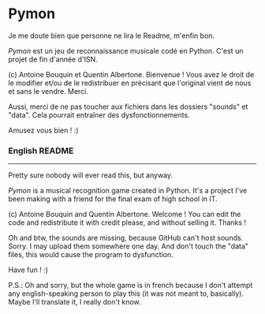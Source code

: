 # Pymon
Je me doute bien que personne ne lira le Readme, m'enfin bon.

*Pymon* est un jeu de reconnaissance musicale codé en Python. C'est un projet de fin d'année d'ISN.

(c) Antoine Bouquin et Quentin Albertone. Bienvenue ! Vous avez le droit de le modifier
et/ou de le redistribuer en précisant que l'original vient de nous et sans le vendre. Merci.

Aussi, merci de ne pas toucher aux fichiers dans les dossiers "sounds" et "data".
Cela pourrait entraîner des dysfonctionnements.

Amusez vous bien ! :)

### English README
---

Pretty sure nobody will ever read this, but anyway.

*Pymon* is a musical recognition game created in Python. It's a project I've been making with a friend for the final exam of high school in IT.

(c) Antoine Bouquin and Quentin Albertone. Welcome ! You can edit the code and redistribute it with credit please, and without selling it. Thanks !

Oh and btw, the sounds are missing, because GitHub can't host sounds. Sorry. I may upload them somewhere one day.
And don't touch the "data" files, this would cause the program to dysfunction.

Have fun ! :)

P.S.: Oh and sorry, but the whole game is in french because I don't attempt any english-speaking person to play this (it was not meant to, basically). Maybe I'll translate it, I really don't know.
